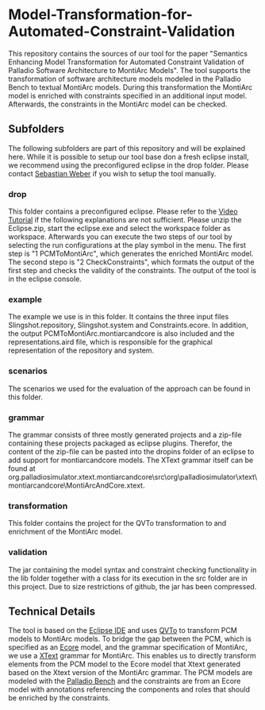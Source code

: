 # Model-Transformation-for-Automated-Constraint-Validation

This repository contains the sources of our tool for the paper "Semantics Enhancing Model Transformation for Automated Constraint Validation of Palladio Software Architecture to MontiArc Models". The tool supports the transformation of software architecture models modeled in the Palladio Bench to textual MontiArc models. During this transformation the MontiArc model is enriched with constraints specified in an additional input model. Afterwards, the constraints in the MontiArc model can be checked.

## Subfolders
The following subfolders are part of this repository and will be explained here. While it is possible to setup our tool base don a fresh eclipse install, we recommend using the preconfigured eclipse in the drop folder. Please contact [Sebastian Weber] if you wish to setup the tool manually.
### drop
This folder contains a preconfigured eclipse. Please refer to the [Video Tutorial] if the following explanations are not sufficient.
Please unzip the Eclipse.zip, start the eclipse.exe and select the workspace folder as workspace. Afterwards you can execute the two steps of our tool by selecting the run configurations at the play symbol in the menu. The first step is "1 PCMToMontiArc", which generates the enriched MontiArc model. The second stepo is "2 CheckConstraints", which formats the output of the first step and checks the validity of the constraints. The output of the tool is in the eclipse console.
### example
The example we use is in this folder. It contains the three input files Slingshot.repository, Slingshot.system and Constraints.ecore. In addition, the output PCMToMontiArc.montiarcandcore is also included and the representations.aird file, which is responsible for the graphical representation of the repository and system.
### scenarios
The scenarios we used for the evaluation of the approach can be found in this folder.
### grammar
The grammar consists of three mostly generated projects and a zip-file containing these projects packaged as eclipse plugins. Therefor, the content of the zip-file can be pasted into the dropins folder of an eclipse to add support for montiarcandcore models. The XText grammar itself can be found at org.palladiosimulator.xtext.montiarcandcore\src\org\palladiosimulator\xtext\montiarcandcore\MontiArcAndCore.xtext.
### transformation
This folder contains the project for the QVTo transformation to and enrichment of the MontiArc model.
### validation
The jar containing the model syntax and constraint checking functionality in the lib folder together with a class for its execution in the src folder are in this project. Due to size restrictions of github, the jar has been compressed.

## Technical Details
The tool is based on the [Eclipse IDE] and uses [QVTo] to transform PCM models to MontiArc models. To bridge the gap between the PCM, which is specified as an [Ecore] model, and the grammar specification of MontiArc, we use a [XText] grammar for MontiArc. This enables us to directly transform elements from the PCM model to the Ecore model that Xtext generated based on the Xtext version of the MontiArc grammar. The PCM models are modeled with the [Palladio Bench] and the constraints are from an Ecore model with annotations referencing the components and roles that should be enriched by the constraints.

[Eclipse IDE]: <https://eclipseide.org/>
[QVTo]: <https://wiki.eclipse.org/QVTo>
[Ecore]: <https://wiki.eclipse.org/Ecore>
[XText]: <https://eclipse.dev/Xtext/>
[Palladio Bench]: <https://www.palladio-simulator.com/>
[Video Tutorial]: <https://fecomass.github.io/fecomass/videos/>
[Sebastian Weber]: <mailto:sebastian.weber@fzi.de>